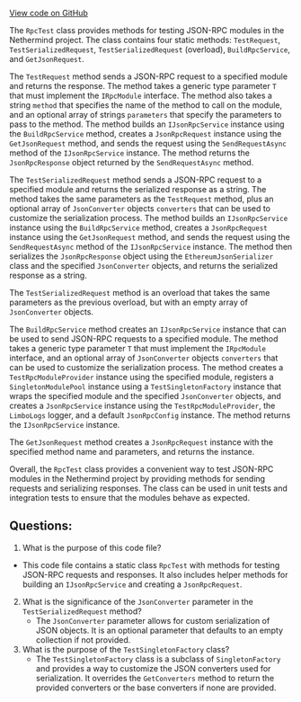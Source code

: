 [View code on GitHub](https://github.com/nethermindeth/nethermind/Nethermind.JsonRpc.Test/RpcTest.cs)

The `RpcTest` class provides methods for testing JSON-RPC modules in the Nethermind project. The class contains four static methods: `TestRequest`, `TestSerializedRequest`, `TestSerializedRequest` (overload), `BuildRpcService`, and `GetJsonRequest`.

The `TestRequest` method sends a JSON-RPC request to a specified module and returns the response. The method takes a generic type parameter `T` that must implement the `IRpcModule` interface. The method also takes a string `method` that specifies the name of the method to call on the module, and an optional array of strings `parameters` that specify the parameters to pass to the method. The method builds an `IJsonRpcService` instance using the `BuildRpcService` method, creates a `JsonRpcRequest` instance using the `GetJsonRequest` method, and sends the request using the `SendRequestAsync` method of the `IJsonRpcService` instance. The method returns the `JsonRpcResponse` object returned by the `SendRequestAsync` method.

The `TestSerializedRequest` method sends a JSON-RPC request to a specified module and returns the serialized response as a string. The method takes the same parameters as the `TestRequest` method, plus an optional array of `JsonConverter` objects `converters` that can be used to customize the serialization process. The method builds an `IJsonRpcService` instance using the `BuildRpcService` method, creates a `JsonRpcRequest` instance using the `GetJsonRequest` method, and sends the request using the `SendRequestAsync` method of the `IJsonRpcService` instance. The method then serializes the `JsonRpcResponse` object using the `EthereumJsonSerializer` class and the specified `JsonConverter` objects, and returns the serialized response as a string.

The `TestSerializedRequest` method is an overload that takes the same parameters as the previous overload, but with an empty array of `JsonConverter` objects.

The `BuildRpcService` method creates an `IJsonRpcService` instance that can be used to send JSON-RPC requests to a specified module. The method takes a generic type parameter `T` that must implement the `IRpcModule` interface, and an optional array of `JsonConverter` objects `converters` that can be used to customize the serialization process. The method creates a `TestRpcModuleProvider` instance using the specified module, registers a `SingletonModulePool` instance using a `TestSingletonFactory` instance that wraps the specified module and the specified `JsonConverter` objects, and creates a `JsonRpcService` instance using the `TestRpcModuleProvider`, the `LimboLogs` logger, and a default `JsonRpcConfig` instance. The method returns the `IJsonRpcService` instance.

The `GetJsonRequest` method creates a `JsonRpcRequest` instance with the specified method name and parameters, and returns the instance.

Overall, the `RpcTest` class provides a convenient way to test JSON-RPC modules in the Nethermind project by providing methods for sending requests and serializing responses. The class can be used in unit tests and integration tests to ensure that the modules behave as expected.
## Questions: 
 1. What is the purpose of this code file?
   - This code file contains a static class `RpcTest` with methods for testing JSON-RPC requests and responses. It also includes helper methods for building an `IJsonRpcService` and creating a `JsonRpcRequest`.
2. What is the significance of the `JsonConverter` parameter in the `TestSerializedRequest` method?
   - The `JsonConverter` parameter allows for custom serialization of JSON objects. It is an optional parameter that defaults to an empty collection if not provided.
3. What is the purpose of the `TestSingletonFactory` class?
   - The `TestSingletonFactory` class is a subclass of `SingletonFactory` and provides a way to customize the JSON converters used for serialization. It overrides the `GetConverters` method to return the provided converters or the base converters if none are provided.